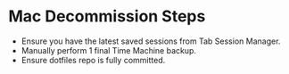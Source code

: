 # Mac Decommission Steps

- Ensure you have the latest saved sessions from Tab Session Manager.
- Manually perform 1 final Time Machine backup.
- Ensure dotfiles repo is fully committed.
